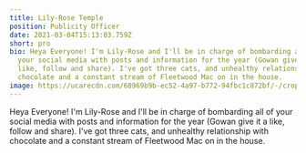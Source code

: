 ```yaml
---
title: Lily-Rose Temple
position: Publicity Officer
date: 2021-03-04T15:13:03.759Z
short: pro
bio: Heya Everyone! I'm Lily-Rose and I'll be in charge of bombarding all of
  your social media with posts and information for the year (Gowan give it a
  like, follow and share). I've got three cats, and unhealthy relationship with
  chocolate and a constant stream of Fleetwood Mac on in the house.
image: https://ucarecdn.com/68969b9b-ec52-4a97-b772-94fbc1c872bf/-/crop/750x500/0,135/-/preview/
---
```

Heya Everyone! I'm Lily-Rose and I'll be in charge of bombarding all of your social media with posts and information for the year (Gowan give it a like, follow and share). I've got three cats, and unhealthy relationship with chocolate and a constant stream of Fleetwood Mac on in the house.